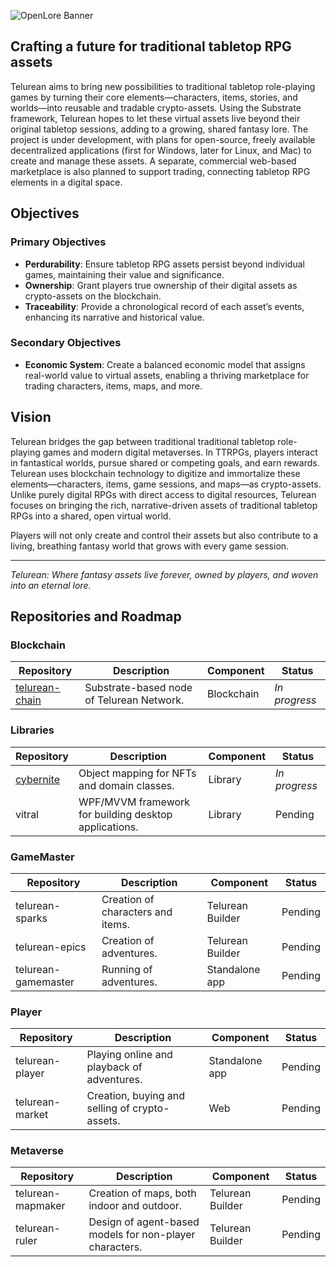 ![OpenLore Banner](../images/banner.png)

## Crafting a future for traditional tabletop RPG assets

Telurean aims to bring new possibilities to traditional tabletop role-playing games by turning their core elements—characters, items, stories, and worlds—into reusable and tradable crypto-assets. Using the Substrate framework, Telurean hopes to let these virtual assets live beyond their original tabletop sessions, adding to a growing, shared fantasy lore. The project is under development, with plans for open-source, freely available decentralized applications (first for Windows, later for Linux, and Mac) to create and manage these assets. A separate, commercial web-based marketplace is also planned to support trading, connecting tabletop RPG elements in a digital space.

## Objectives

### Primary Objectives
- **Perdurability**: Ensure tabletop RPG assets persist beyond individual games, maintaining their value and significance.
- **Ownership**: Grant players true ownership of their digital assets as crypto-assets on the blockchain.
- **Traceability**: Provide a chronological record of each asset’s events, enhancing its narrative and historical value.

### Secondary Objectives
- **Economic System**: Create a balanced economic model that assigns real-world value to virtual assets, enabling a thriving marketplace for trading characters, items, maps, and more.

## Vision

Telurean bridges the gap between traditional traditional tabletop role-playing games and modern digital metaverses. In TTRPGs, players interact in fantastical worlds, pursue shared or competing goals, and earn rewards. Telurean uses blockchain technology to digitize and immortalize these elements—characters, items, game sessions, and maps—as crypto-assets. Unlike purely digital RPGs with direct access to digital resources, Telurean focuses on bringing the rich, narrative-driven assets of traditional tabletop RPGs into a shared, open virtual world.

Players will not only create and control their assets but also contribute to a living, breathing fantasy world that grows with every game session.

---

*Telurean: Where fantasy assets live forever, owned by players, and woven into an eternal lore.*

## Repositories and Roadmap

### Blockchain

| Repository     | Description                                                    | Component           | Status      |
|----------------|----------------------------------------------------------------|---------------------|-------------|
| [telurean-chain](https://github.com/telurean/telurean-chain) | Substrate-based node of Telurean Network.                               | Blockchain          | _In progress_ |

### Libraries

| Repository | Description                                | Component           | Status      |
|------------|--------------------------------------------|---------------------|-------------|
| [cybernite](https://github.com/telurean/cybernite)  | Object mapping for NFTs and domain classes.           | Library             | _In progress_ |
| vitral     | WPF/MVVM framework for building desktop applications. | Library             | Pending       |

### GameMaster

| Repository          | Description                                | Component           | Status      |
|---------------------|--------------------------------------------|---------------------|-------------|
| telurean-sparks     | Creation of characters and items.          | Telurean Builder    | Pending     |
| telurean-epics      | Creation of adventures.                    | Telurean Builder    | Pending     |
| telurean-gamemaster | Running of adventures.                     | Standalone app      | Pending     |

### Player

| Repository      | Description                                                  | Component           | Status      |
|-----------------|--------------------------------------------------------------|---------------------|-------------|
| telurean-player | Playing online and playback of adventures.                   | Standalone app      | Pending     |
| telurean-market | Creation, buying and selling of crypto-assets.               | Web                 | Pending     |

### Metaverse

| Repository        | Description                                                  | Component           | Status      |
|-------------------|--------------------------------------------------------------|---------------------|-------------|
| telurean-mapmaker | Creation of maps, both indoor and outdoor.                   | Telurean Builder    | Pending     |
| telurean-ruler    | Design of agent-based models for non-player characters.      | Telurean Builder    | Pending     |
